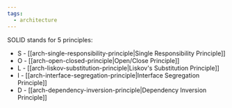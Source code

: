 ```yaml
---
tags:
  - architecture
---
```

SOLID stands for 5 principles:
- S - [[arch-single-responsibility-principle|Single Responsibility Principle]]
- O - [[arch-open-closed-principle|Open/Close Principle]]
- L - [[arch-liskov-substitution-principle|Liskov's Substitution Principle]]
- I - [[arch-interface-segregation-principle|Interface Segregation Principle]]
- D - [[arch-dependency-inversion-principle|Dependency Inversion Principle]]